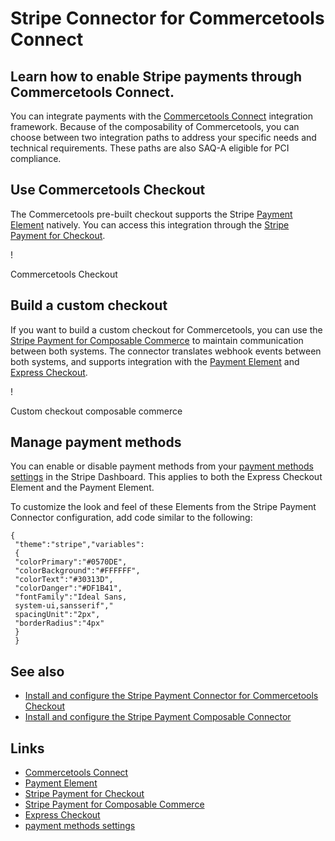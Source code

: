 # Stripe Connector for Commercetools Connect

## Learn how to enable Stripe payments through Commercetools Connect.

You can integrate payments with the [Commercetools
Connect](https://commercetools.com/commerce-platform/connect) integration
framework. Because of the composability of Commercetools, you can choose between
two integration paths to address your specific needs and technical requirements.
These paths are also SAQ-A eligible for PCI compliance.

## Use Commercetools Checkout

The Commercetools pre-built checkout supports the Stripe [Payment
Element](https://docs.stripe.com/payments/payment-element) natively. You can
access this integration through the [Stripe Payment for
Checkout](https://docs.stripe.com/connectors/commercetools-connect/install-and-configure-checkout).

!

Commercetools Checkout

## Build a custom checkout

If you want to build a custom checkout for Commercetools, you can use the
[Stripe Payment for Composable
Commerce](https://docs.stripe.com/connectors/commercetools-connect/install-and-configure)
to maintain communication between both systems. The connector translates webhook
events between both systems, and supports integration with the [Payment
Element](https://docs.stripe.com/payments/payment-element) and [Express
Checkout](https://docs.stripe.com/elements/express-checkout-element).

!

Custom checkout composable commerce

## Manage payment methods

You can enable or disable payment methods from your [payment methods
settings](https://dashboard.stripe.com/settings/payment_methods) in the Stripe
Dashboard. This applies to both the Express Checkout Element and the Payment
Element.

To customize the look and feel of these Elements from the Stripe Payment
Connector configuration, add code similar to the following:

```
{
 "theme":"stripe","variables":
 {
 "colorPrimary":"#0570DE",
 "colorBackground":"#FFFFFF",
 "colorText":"#30313D",
 "colorDanger":"#DF1B41",
 "fontFamily":"Ideal Sans,
 system-ui,sansserif","
 spacingUnit":"2px",
 "borderRadius":"4px"
 }
 }

```

## See also

- [Install and configure the Stripe Payment Connector for Commercetools
Checkout](https://docs.stripe.com/connectors/commercetools-connect/install-and-configure-checkout)
- [Install and configure the Stripe Payment Composable
Connector](https://docs.stripe.com/connectors/commercetools-connect/install-and-configure)

## Links

- [Commercetools Connect](https://commercetools.com/commerce-platform/connect)
- [Payment Element](https://docs.stripe.com/payments/payment-element)
- [Stripe Payment for
Checkout](https://docs.stripe.com/connectors/commercetools-connect/install-and-configure-checkout)
- [Stripe Payment for Composable
Commerce](https://docs.stripe.com/connectors/commercetools-connect/install-and-configure)
- [Express Checkout](https://docs.stripe.com/elements/express-checkout-element)
- [payment methods
settings](https://dashboard.stripe.com/settings/payment_methods)